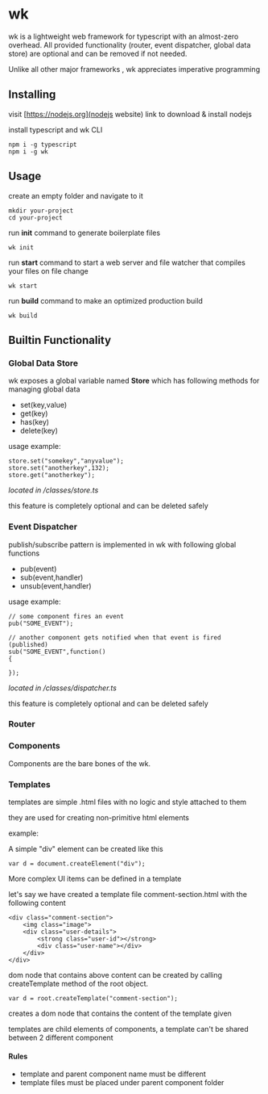 # wk

wk is a lightweight web framework for typescript with an almost-zero overhead. All provided functionality (router, event dispatcher, global data store) are optional and can be removed if not needed.

Unlike all other major frameworks , wk appreciates imperative programming

## Installing

visit [https://nodejs.org](nodejs website) link to download & install nodejs


install typescript and wk CLI

	npm i -g typescript
	npm i -g wk


## Usage

create an empty folder and navigate to it

	mkdir your-project
	cd your-project

run **init** command to generate boilerplate files
	
	wk init

run **start** command to start a web server and file watcher that compiles your files on file change

	wk start

run **build** command to make an optimized production build

	wk build

## Builtin Functionality

### Global Data Store
wk exposes a global variable named **Store** which has following methods for managing global data

- set(key,value)
- get(key)
- has(key)
- delete(key)

usage example:

	store.set("somekey","anyvalue");
	store.set("anotherkey",132);
	store.get("anotherkey");

*located in /classes/store.ts*

this feature is completely optional and can be deleted safely

### Event Dispatcher
publish/subscribe pattern is implemented in wk with following global functions

- pub(event)
- sub(event,handler)
- unsub(event,handler)
	
usage example:

	// some component fires an event
	pub("SOME_EVENT");

	// another component gets notified when that event is fired (published)
	sub("SOME_EVENT",function()
	{

	});

*located in /classes/dispatcher.ts*

this feature is completely optional and can be deleted safely


### Router



### Components

Components are the bare bones of the wk.

### Templates
templates are simple .html files with no logic and style attached to them

they are used for creating non-primitive html elements

example:

A simple "div" element can be created like this

    var d = document.createElement("div");
    
More complex UI items can be defined in a template

let's say we have created a template file comment-section.html with the following content

	<div class="comment-section">
		<img class="image">
		<div class="user-details">
			<strong class="user-id"></strong>
			<div class="user-name"></div>        
		</div>
	</div>
  
  
dom node that contains above content can be created by calling createTemplate method of the root object.

    var d = root.createTemplate("comment-section");
    
creates a dom node that contains the content of the template given

templates are child elements of components, a template can't be shared between 2 different component

#### Rules

- template and parent component name must be different
- template files must be placed under parent component folder
